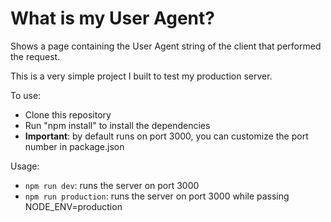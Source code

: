 # What is my User Agent?

Shows a page containing the User Agent string of the client that performed the request.

This is a very simple project I built to test my production server.

To use:
- Clone this repository
- Run "npm install" to install the dependencies
- **Important**: by default runs on port 3000, you can customize the port number in package.json

Usage:
- `npm run dev`: runs the server on port 3000
- `npm run production`: runs the server on port 3000 while passing NODE_ENV=production